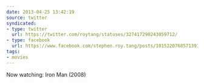```yaml
---
date: 2013-04-25 13:42:19
source: twitter
syndicated:
- type: twitter
  url: https://twitter.com/roytang/statuses/327417290243059712/
- type: facebook
  url: https://www.facebook.com/stephen.roy.tang/posts/10152207685713912
tags:
- movies
---
```


Now watching: Iron Man (2008)